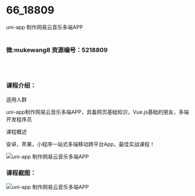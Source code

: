 # 66_18809
uni-app 制作网易云音乐多端APP
<br/></br>
<h3>微:mukewang8 资源编号：5218809</h3>
<br/></br>
<h3>课程介绍：</h3>
<p>适用人群</p>
<p><a title="查看与 uni-app 相关的文章" target="_blank">uni-app</a>制作网易云音乐多端APP，具备网页基础知识，Vue.js基础的朋友，多端开发程序员</p>
<p>课程概述</p>
<p>安卓，苹果，小程序一站式多端移动跨平台App，最佳实战课程！</p>
<p><img src="https://www.ko996.com/wp-content/uploads/img/2021/03/1-17.png" alt="uni-app 制作网易云音乐多端APP"></p>
<div class="info-desc">
<h3>课程截图：</h3>
<p><img src="https://www.ko996.com/wp-content/uploads/img/2021/03/2-15.png" alt="uni-app 制作网易云音乐多端APP"></p>


			
</div>
